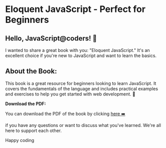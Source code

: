 # Eloquent JavaScript - Perfect for Beginners

## Hello, JavaScript@coders! 👋

<!-- ![book link](https://orders.unelifecampusbooks.com.au/images/cache/viewbook/9781593279509.jpg) -->

I wanted to share a great book with you: "Eloquent JavaScript." It's an excellent choice if you're new to JavaScript and want to learn the basics.


## About the Book:
This book is a great resource for beginners looking to learn JavaScript. It covers the fundamentals of the language and includes practical examples and exercises to help you get started with web development. 🚀

**Download the PDF:**

You can download the PDF of the book by clicking  [here ➡️](https://drive.google.com/file/d/1bTs6wmTOSjKdJO0hYx0niRHBBu92OLUO/view?usp=sharing)

if you have any questions or want to discuss what you've learned. We're all here to support each other.

Happy coding